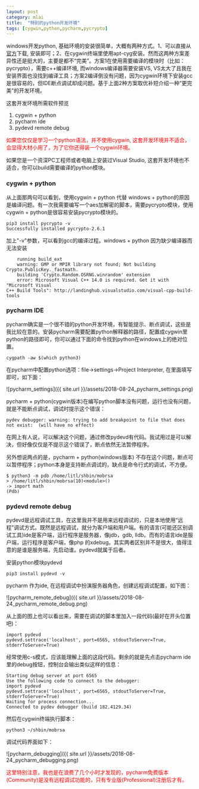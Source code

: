```yaml
---
layout: post
category: mlai
title:  "特别的python开发环境"
tags: [cygwin,python,pycharm,pycrypto‎]
---
```


windows开发python, 基础环境的安装很简单，大概有两种方式。1、可以直接从[官方](https://www.python.org)下载, 安装即可；2、在cygwin终端里使用apt-cyg安装。然而这两种方案差异性还是挺大的，主要是都不“完美”。方案1在使用需要编译的模块时（比如：pycrypto‎），需要c++编译环境, 而windows编译器需要安装VS, VS太大了且我在安装界面也没找到编译工具；方案2编译倒没有问题，因为cygwin环境下安装gcc是很容易的，但IDE断点调试却成问题。基于上面2种方案取优补短介绍一种“更完美”的开发环境。

<!-- more -->

这套开发环境所需软件预览

1. cygwin + python
2. pycharm ide
3. pydevd remote debug

<p><font color="red">如果您仅仅是学习一个python语法，并不使用cygwin, 这套开发环境并不适合，会显得大材小用了，为了它你还得装一个cygwin环境。</font></p>

如果您是一个资深PC工程师或者电脑上安装过Visual Studio, 这套开发环境也不适合，你可以build需要编译的python模块。

### cygwin + python 

从上面那两句可以看到，使用cygwin + python 代替 windows + python的原因是编译问题。有一次我需要编写一个aes加解密的脚本，需要pycrypto‎模块，使用cygwin + python是很容易安装pycrypto‎模块‎的。

```
pip3 install pycrypto -v
Successfully installed pycrypto-2.6.1
```

加上"-v"参数，可以看到gcc的编译过程。windows + python 因为缺少编译器而无法安装

```
    running build_ext
    warning: GMP or MPIR library not found; Not building Crypto.PublicKey._fastmath.
    building 'Crypto.Random.OSRNG.winrandom' extension
    error: Microsoft Visual C++ 14.0 is required. Get it with "Microsoft Visual
C++ Build Tools": http://landinghub.visualstudio.com/visual-cpp-build-tools

```

### pycharm IDE

pycharm确实是一个很不错的python开发环境，有智能提示、断点调试，这些是我比较在意的。安装pycharm需要配置python解释器的路径，配置成cygwin里python的路径即可，你可以通过下面的命令找到python在windows上的绝对位置。

```
cygpath -aw $(which python3)
```

在pycharm中配置python选项：file->settings->Project Interpreter, 在里面填写即可，如下面：

![pycharm_settings]({{ site.url }}/assets/2018-08-24_pycharm_settings.png)

pycharm + python(cygwin版本)在编写python脚本没有问题，运行也没有问题，就是不能断点调试，调试时提示这个错误：

```
pydev debugger: warning: trying to add breakpoint to file that does not exist:  (will have no effect)
```

在网上有人说，可以解决这个问题，通过修改pydevd有代码。我试用过是可以解决，但好像仅仅是不提示这个错误了，断点依然无法暂停程序。

另外想说两点的是，pycharm + python(windows版本) 不存在这个问题，断点可以暂停程序；python本身是支持断点调试的，缺点是命令行式的调试，不方便。

```
$ python3 -m pdb /home/litl/shbin/mobrsa
> /home/litl/shbin/mobrsa(10)<module>()
-> import math
(Pdb)
```


### pydevd remote debug

pydevd是远程调试工具，在这里我并不是用来远程调试的，只是本地使用“远程”调试方式。既然是远程调试，就分为客户端和用户端。有的语言(可能还区别调试工具)ide是客户端，运行程序是服务器，像jdb，gdb, lldb。而有的语言ide是服户端，运行程序是客户端，像php 的xdebug。其实两者区别并不是很大，值得注意的是谁是服务端，先启动谁。pydevd就属于后者。

安装python模块pydevd
```
pip3 install pydevd -v
```


pycharm 作为ide, 在远程调试中扮演服务器角色，创建远程调试配置，如下图：

![pycharm_remote_debug]({{ site.url }}/assets/2018-08-24_pycharm_remote_debug.png)

从上面的图上也可以看出来，需要在调试的脚本里加入一段代码(最好在开头位置吧)：

```
import pydevd
pydevd.settrace('localhost', port=6565, stdoutToServer=True, stderrToServer=True)
```

经常使用c-s模式，应该能理解上面的这段代码。剩余的就是先点击pycharm ide里的debug按钮，控制台会输出类似这样的信息：

```
Starting debug server at port 6565
Use the following code to connect to the debugger:
import pydevd
pydevd.settrace('localhost', port=6565, stdoutToServer=True, stderrToServer=True)
Waiting for process connection...
Connected to pydev debugger (build 182.4129.34)
```

然后在cygwin终端执行脚本：

```
python3 ~/shbin/mobrsa
```

调试代码界面如下：

![pycharm_debugging]({{ site.url }}/assets/2018-08-24_pycharm_debugging.png)

<font color="red">这里特别注意，我也是在浪费了几个小时才发现的，pycharm免费版本(Community)是没有远程调试功能的，只有专业版(Professional)注册后才有。</font>